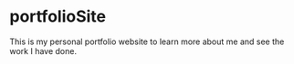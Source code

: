 # portfolioSite
This is my personal portfolio website to learn more about me and see the work I have done.

